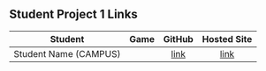 ## Student Project 1 Links

| Student | Game | GitHub | Hosted Site |
|---|:---:|:---:|:---:|
| Student Name (CAMPUS) |  | [link]() | [link]() |
